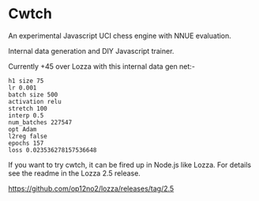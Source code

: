 # Cwtch

An experimental Javascript UCI chess engine with NNUE evaluation.

Internal data generation and DIY Javascript trainer.

Currently +45 over Lozza with this internal data gen net:-

```
h1 size 75                                                                                                                                         
lr 0.001                                                                                                                                           
batch size 500                                                                                                                                     
activation relu                                                                                                                                    
stretch 100                                                                                                                                          
interp 0.5                                                                                                                                           
num_batches 227547                                                                                                                                   
opt Adam                                                                                                                                           
l2reg false                                                                                                                                        
epochs 157                                                                                                                                         
loss 0.023536278157536648
```

If you want to try cwtch, it can be fired up in Node.js like Lozza. For details see the readme in the Lozza 2.5 release.

https://github.com/op12no2/lozza/releases/tag/2.5


